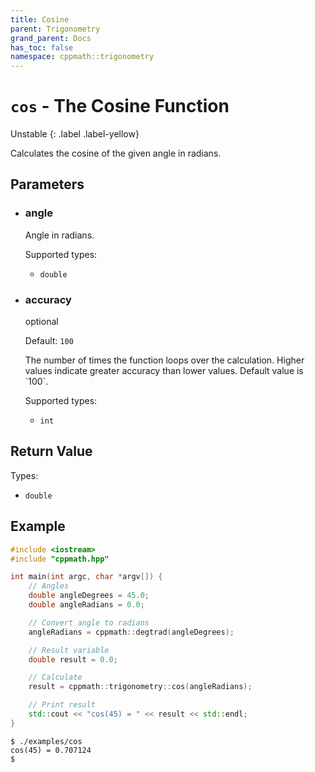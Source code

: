 ```yaml
---
title: Cosine
parent: Trigonometry
grand_parent: Docs
has_toc: false
namespace: cppmath::trigonometry
---
```


# `cos` - The Cosine Function

Unstable
{: .label .label-yellow}

Calculates the cosine of the given angle in radians.

## Parameters

<ul>
	<li>
		<h3>angle</h3>
		<p>Angle in radians.</p>
		<p>Supported types:</p>
		<ul>
			<li><code>double</code></li>
		</ul>
	</li>
	<li>
		<h3>accuracy</h3>
		<div class="label label-blue">optional</div>
		<p>Default: <code>100</code></p>
		<p>The number of times the function loops over the calculation. Higher values indicate greater accuracy than lower values. Default value is `100`.</p>
		<p>Supported types:</p>
		<ul>
			<li><code>int</code></li>
		</ul>
	</li>
</ul>

## Return Value

Types:

 - `double`

## Example

```cpp
#include <iostream>
#include "cppmath.hpp"

int main(int argc, char *argv[]) {
	// Angles
	double angleDegrees = 45.0;
	double angleRadians = 0.0;

	// Convert angle to radians
	angleRadians = cppmath::degtrad(angleDegrees);

	// Result variable
	double result = 0.0;

	// Calculate
	result = cppmath::trigonometry::cos(angleRadians);

	// Print result
	std::cout << "cos(45) = " << result << std::endl;
}
```

```
$ ./examples/cos
cos(45) = 0.707124
$ 
```